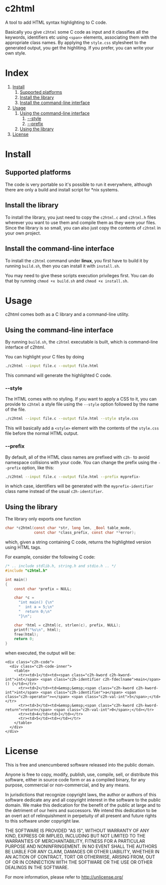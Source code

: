 # c2html
A tool to add HTML syntax highlighting to C code.

Basically you give `c2html` some C code as input and it classifies all the keywords, identifiers etc using `<span>` elements, associating them with the appropriate class names. By applying the `style.css` stylesheet to the generated output, you get the highliting. If you prefer, you can write your own style.

# Index
1. [Install](#install)
    1. [Supported platforms](#supported-platforms)
    1. [Install the library](#install-the-library)
    1. [Install the command-line interface](#install-the-command-line-interface)
1. [Usage](#usage)
    1. [Using the command-line interface](#using-the-command-line-interface)
        1. [--style](#--style)
        1. [--prefix](#--prefix)
    1. [Using the library](#using-the-library)
1. [License](#license)

# Install

## Supported platforms
The code is very portable so it's possible to run it everywhere, although there are only a build and install script for \*nix systems.

## Install the library
To install the library, you just need to copy the `c2html.c` and `c2html.h` files wherever you want to use them and compile them as they were your files. Since the library is so small, you can also just copy the contents of `c2html` in your own project.

## Install the command-line interface
To install the `c2html` command under **linux**, you first have to build it by running `build.sh`, then you can install it with `install.sh`.

You may need to give these scripts execution privileges first. You can do that by running `chmod +x build.sh` and `chmod +x install.sh`.

# Usage
c2html comes both as a C library and a command-line utility. 

## Using the command-line interface
By running `build.sh`, the `c2html` executable is built, which is command-line interface of c2html.

You can highlight your C files by doing
```sh
./c2html --input file.c --output file.html
```
This command will generate the highlighted C code.

### --style
The HTML comes with no styling. If you want to apply a CSS to it, you can provide to `c2html` a style file using the `--style` option followed by the name of the file.

```sh
./c2html --input file.c --output file.html --style style.css
```

This will basically add a `<style>` element with the contents of the `style.css` file before the normal HTML output.

### --prefix
By default, all of the HTML class names are prefixed with `c2h-` to avoid namespace collisions with your code. You can change the prefix using the `--prefix` option, like this:
```sh
./c2html --input file.c --output file.html --prefix myprefix-
```
in which case, identifiers will be generated with the `myprefix-identifier` class name instead of the usual `c2h-identifier`.

## Using the library
The library only exports one function
```c
char *c2html(const char *str, long len, _Bool table_mode, 
             const char *class_prefix, const char **error);
```
which, given a string containing C code, returns the highlighted version using HTML tags.

For example, consider the following C code:
```c
/* .. include stdlib.h, string.h and stdio.h .. */
#include "c2html.h"

int main()
{
    const char *prefix = NULL;

    char *c = 
      "int main() {\n"
      "  int a = 5;\n"
      "  return 0;\n"
      "}\n";

    char *html = c2html(c, strlen(c), prefix, NULL);
    printf("%s\n", html);
    free(html);
    return 0;
}
```
when executed, the output will be:
```
<div class="c2h-code">
  <div class="c2h-code-inner">
    <table>
      <tr><td>1</td><td><span class="c2h-kword c2h-kword-int">int</span> <span class="c2h-identifier c2h-fdeclname">main</span>() {</td></tr>
      <tr><td>2</td><td>&emsp;&emsp;<span class="c2h-kword c2h-kword-int">int</span> <span class="c2h-identifier">a</span> <span class="c2h-operator">=</span> <span class="c2h-val-int">5</span>;</td></tr>
      <tr><td>3</td><td>&emsp;&emsp;<span class="c2h-kword c2h-kword-return">return</span> <span class="c2h-val-int">0</span>;</td></tr>
      <tr><td>4</td><td>}</td></tr>
      <tr><td>5</td><td></td></tr>
    </table>
  </div>
</div>
```

# License
This is free and unencumbered software released into the public domain.

Anyone is free to copy, modify, publish, use, compile, sell, or
distribute this software, either in source code form or as a compiled
binary, for any purpose, commercial or non-commercial, and by any
means.

In jurisdictions that recognize copyright laws, the author or authors
of this software dedicate any and all copyright interest in the
software to the public domain. We make this dedication for the benefit
of the public at large and to the detriment of our heirs and
successors. We intend this dedication to be an overt act of
relinquishment in perpetuity of all present and future rights to this
software under copyright law.

THE SOFTWARE IS PROVIDED "AS IS", WITHOUT WARRANTY OF ANY KIND,
EXPRESS OR IMPLIED, INCLUDING BUT NOT LIMITED TO THE WARRANTIES OF
MERCHANTABILITY, FITNESS FOR A PARTICULAR PURPOSE AND NONINFRINGEMENT.
IN NO EVENT SHALL THE AUTHORS BE LIABLE FOR ANY CLAIM, DAMAGES OR
OTHER LIABILITY, WHETHER IN AN ACTION OF CONTRACT, TORT OR OTHERWISE,
ARISING FROM, OUT OF OR IN CONNECTION WITH THE SOFTWARE OR THE USE OR
OTHER DEALINGS IN THE SOFTWARE.

For more information, please refer to <http://unlicense.org/>